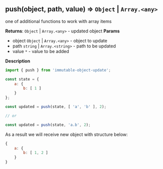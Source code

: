 <a name="push"></a>

## push(object, path, value) ⇒ <code>Object</code> \| <code>Array.&lt;any&gt;</code>
one of additional functions to work with array items

**Returns**: <code>Object</code> \| <code>Array.&lt;any&gt;</code> - updated object
**Params**

- object <code>Object</code> | <code>Array.&lt;any&gt;</code> - object to update
- path <code>string</code> | <code>Array.&lt;string&gt;</code> - path to be updated
- value <code>\*</code> - value to be added



**Description**

```js
import { push } from 'immutable-object-update';

const state = {
    a: {
        b: [ 1 ]
    }
};

const updated = push(state, [ 'a', 'b' ], 2);

// or

const updated = push(state, 'a.b', 2);
```

As a result we will receive new object with structure below:

```js
{
    a: {
        b: [ 1, 2 ]
    }
}
```
